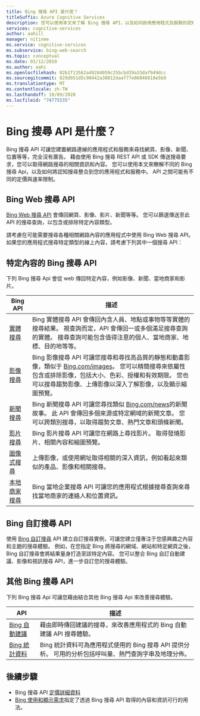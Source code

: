 ```yaml
---
title: Bing 搜尋 API 是什麼？
titleSuffix: Azure Cognitive Services
description: 您可以使用本文來了解 Bing 搜尋 API，以及如何啟用應用程式及服務的認知網際網路搜尋。
services: cognitive-services
author: aahill
manager: nitinme
ms.service: cognitive-services
ms.subservice: bing-web-search
ms.topic: conceptual
ms.date: 03/12/2019
ms.author: aahi
ms.openlocfilehash: 82b1f13562a49284059c25bcbd39a33daf949dcc
ms.sourcegitcommit: 829d951d5c90442a38012daaf77e86046018e5b9
ms.translationtype: MT
ms.contentlocale: zh-TW
ms.lasthandoff: 10/09/2020
ms.locfileid: "74775535"
---
```

# <a name="what-are-the-bing-search-apis"></a>Bing 搜尋 API 是什麼？

Bing 搜尋 API 可讓您建置網路連線的應用程式和服務來尋找網頁、影像、新聞、位置等等，完全沒有廣告。 藉由使用 Bing 搜尋 REST API 或 SDK 傳送搜尋要求，您可以取得網路搜尋的相關資訊和內容。 您可以使用本文來瞭解不同的 Bing 搜尋 Api，以及如何將認知搜尋整合到您的應用程式和服務中。 API 之間可能有不同的定價與速率限制。

## <a name="the-bing-web-search-api"></a>Bing Web 搜尋 API

[Bing Web 搜尋 API](../Bing-Web-Search/overview.md) 會傳回網頁、影像、影片、新聞等等。 您可以篩選傳送至此 API 的搜尋查詢，以包含或排除特定內容類型。

請考慮在可能需要搜尋各種相關網路內容的應用程式中使用 Bing Web 搜尋 API。 如果您的應用程式搜尋特定類型的線上內容，請考慮下列其中一個搜尋 API：

## <a name="content-specific-bing-search-apis"></a>特定內容的 Bing 搜尋 API

下列 Bing 搜尋 Api 會從 web 傳回特定內容，例如影像、新聞、當地商家和影片。

| Bing API | 描述 |
| -- | -- |
| [實體搜尋](../Bing-Entities-Search/overview.md) | Bing 實體搜尋 API 會傳回內含人員、地點或事物等等實體的搜尋結果。 視查詢而定，API 會傳回一或多個滿足搜尋查詢的實體。 搜尋查詢可能包含值得注意的個人、當地商家、地標、目的地等等。 |
| [影像搜尋](../Bing-Image-Search/overview.md) | Bing 影像搜尋 API 可讓您搜尋和尋找高品質的靜態和動畫影像，類似于 [Bing.com/images](https://www.Bing.com/images)。 您可以精簡搜尋來依屬性包含或排除影像，包括大小、色彩、授權和有效期限。 您也可以搜尋趨勢影像、上傳影像以深入了解影像，以及顯示縮圖預覽。 |
| [新聞搜尋](../Bing-News-Search/search-the-web.md) | Bing 新聞搜尋 API 可讓您尋找類似 [Bing.com/news](https://www.Bing.com/news)的新聞故事。 此 API 會傳回多個來源或特定網域的新聞文章。 您可以跨類別搜尋，以取得趨勢文章、熱門文章和頭條新聞。 |
| [影片搜尋](../Bing-Video-Search/overview.md) | Bing 影片搜尋 API 可讓您在網路上尋找影片。 取得發燒影片、相關內容和縮圖預覽。 |
| [圖像式搜尋](../Bing-visual-search/overview.md) | 上傳影像，或使用網址取得相關的深入資訊，例如看起來類似的產品、影像和相關搜尋。 |
 [本地商家搜尋](../bing-local-business-search/overview.md) | Bing 當地企業搜尋 API 可讓您的應用程式根據搜尋查詢來尋找當地商家的連絡人和位置資訊。 |

## <a name="the-bing-custom-search-api"></a>Bing 自訂搜尋 API

使用 [Bing 自訂搜尋](../Bing-Custom-Search/overview.md) API 建立自訂搜尋實例，可讓您建立僅專注于您感興趣之內容和主題的搜尋體驗。 例如，在您指定 Bing 將搜尋的網域、網站和特定網頁之後，Bing 自訂搜尋會將結果量身打造至該特定內容。 您可以整合 Bing 自訂自動建議、影像和視訊搜尋 API，進一步自訂您的搜尋體驗。

## <a name="additional-bing-search-apis"></a>其他 Bing 搜尋 API

下列 Bing 搜尋 Api 可讓您藉由結合其他 Bing 搜尋 Api 來改善搜尋體驗。

| API | 描述 |
| -- | -- |
| [Bing 自動建議](../Bing-Autosuggest/get-suggested-search-terms.md) | 藉由即時傳回建議的搜尋，來改善應用程式的 Bing 自動建議 API 搜尋體驗。  |
| [Bing 統計資料](bing-web-stats.md) | Bing 統計資料可為應用程式使用的 Bing 搜尋 API 提供分析。 可用的分析包括呼叫量、熱門查詢字串及地理分佈。 |

## <a name="next-steps"></a>後續步驟

* Bing 搜尋 API [定價詳細資料](https://azure.microsoft.com/pricing/details/cognitive-services/search-api/)
* [Bing 使用和顯示需求](./use-display-requirements.md)指定了透過 Bing 搜尋 API 取得的內容和資訊可行的用法。
